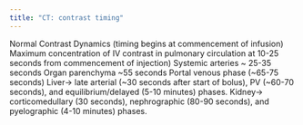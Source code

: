 ```yaml
---
title: "CT: contrast timing"
---
```

Normal Contrast Dynamics (timing begins at commencement of infusion)
Maximum concentration of IV contrast in pulmonary circulation at 10-25 seconds from commencement of injection)
Systemic arteries ~ 25-35 seconds
Organ parenchyma ~55 seconds 
Portal venous phase (~65-75 seconds)
Liver&#8594; late arterial (~30 seconds after start of bolus), PV (~60-70 seconds), and equilibrium/delayed (5-10 minutes) phases.
Kidney&#8594; corticomedullary (30 seconds), nephrographic (80-90 seconds), and pyelographic (4-10 minutes) phases.


